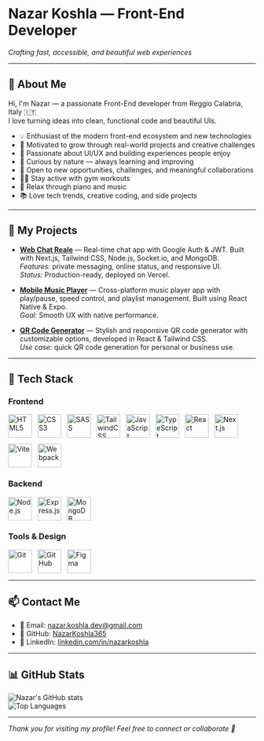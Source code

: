 # Nazar Koshla — Front-End Developer

*Crafting fast, accessible, and beautiful web experiences*

---

## 💼 About Me

Hi, I'm Nazar — a passionate Front-End developer from Reggio Calabria, Italy 🇮🇹  
I love turning ideas into clean, functional code and beautiful UIs.

- 💡 Enthusiast of the modern front-end ecosystem and new technologies
- 🎯 Motivated to grow through real-world projects and creative challenges
- 🎨 Passionate about UI/UX and building experiences people enjoy
- 🧠 Curious by nature — always learning and improving
- 🤝 Open to new opportunities, challenges, and meaningful collaborations
- 🏋️‍♂️ Stay active with gym workouts
- 🎹 Relax through piano and music
- 📚 Love tech trends, creative coding, and side projects

---

## 🚀 My Projects

- [**Web Chat Reale**](https://github.com/NazarKoshla365/chat-app-realtime-nextjs) — Real-time chat app with Google Auth & JWT. Built with Next.js, Tailwind CSS, Node.js, Socket.io, and MongoDB.  
  *Features:* private messaging, online status, and responsive UI.  
  *Status:* Production-ready, deployed on Vercel.

- [**Mobile Music Player**](https://github.com/NazarKoshla365/music-player-speedy) — Cross-platform music player app with play/pause, speed control, and playlist management. Built using React Native & Expo.  
  *Goal:* Smooth UX with native performance.

- [**QR Code Generator**](https://github.com/NazarKoshla365/qr-generator) — Stylish and responsive QR code generator with customizable options, developed in React & Tailwind CSS.  
  *Use case:* quick QR code generation for personal or business use.

---

## 🧰 Tech Stack

### Frontend

<div style="display: flex; gap: 12px; flex-wrap: wrap; align-items: center;">
  <img src="https://cdn.jsdelivr.net/gh/devicons/devicon/icons/html5/html5-original.svg" alt="HTML5" width="48" height="48" />
  <img src="https://cdn.jsdelivr.net/gh/devicons/devicon/icons/css3/css3-original.svg" alt="CSS3" width="48" height="48" />
  <img src="https://cdn.jsdelivr.net/gh/devicons/devicon/icons/sass/sass-original.svg" alt="SASS" width="48" height="48" />
  <img src="https://upload.wikimedia.org/wikipedia/commons/d/d5/Tailwind_CSS_Logo.svg" alt="TailwindCSS" width="48" height="48" />
  <img src="https://cdn.jsdelivr.net/gh/devicons/devicon/icons/javascript/javascript-original.svg" alt="JavaScript" width="48" height="48" />
  <img src="https://cdn.jsdelivr.net/gh/devicons/devicon/icons/typescript/typescript-original.svg" alt="TypeScript" width="48" height="48" />
  <img src="https://cdn.jsdelivr.net/gh/devicons/devicon/icons/react/react-original.svg" alt="React" width="48" height="48" />
  <img src="https://cdn.jsdelivr.net/gh/devicons/devicon/icons/nextjs/nextjs-original.svg" alt="Next.js" width="48" height="48" />
  <img src="https://vitejs.dev/logo.svg" alt="Vite" width="48" height="48" />
  <img src="https://cdn.jsdelivr.net/gh/devicons/devicon/icons/webpack/webpack-original.svg" alt="Webpack" width="48" height="48" />
</div>

### Backend

<div style="display: flex; gap: 12px; flex-wrap: wrap; align-items: center;">
  <img src="https://cdn.jsdelivr.net/gh/devicons/devicon/icons/nodejs/nodejs-original.svg" alt="Node.js" width="48" height="48" />
  <img src="https://cdn.jsdelivr.net/gh/devicons/devicon/icons/express/express-original.svg" alt="Express.js" width="48" height="48" />
  <img src="https://cdn.jsdelivr.net/gh/devicons/devicon/icons/mongodb/mongodb-original.svg" alt="MongoDB" width="48" height="48" />
</div>

### Tools & Design

<div style="display: flex; gap: 12px; flex-wrap: wrap; align-items: center;">
  <img src="https://cdn.jsdelivr.net/gh/devicons/devicon/icons/git/git-original.svg" alt="Git" width="48" height="48" />
  <img src="https://cdn.jsdelivr.net/gh/devicons/devicon/icons/github/github-original.svg" alt="GitHub" width="48" height="48" />
  <img src="https://cdn.jsdelivr.net/gh/devicons/devicon/icons/figma/figma-original.svg" alt="Figma" width="48" height="48" />
</div>

---

## 📫 Contact Me

- 📧 Email: [nazar.koshla.dev@gmail.com](mailto:nazar.koshla.dev@gmail.com)  
- 🐙 GitHub: [NazarKoshla365](https://github.com/NazarKoshla365)  
- 🔗 LinkedIn: [linkedin.com/in/nazarkoshla](https://linkedin.com/in/nazarkoshla)  


---

## 📊 GitHub Stats

![Nazar's GitHub stats](https://github-readme-stats.vercel.app/api?username=NazarKoshla365&show_icons=true&theme=blue)  
![Top Languages](https://github-readme-stats.vercel.app/api/top-langs/?username=NazarKoshla365&layout=compact&theme=blue)

---

*Thank you for visiting my profile! Feel free to connect or collaborate 🙌*
